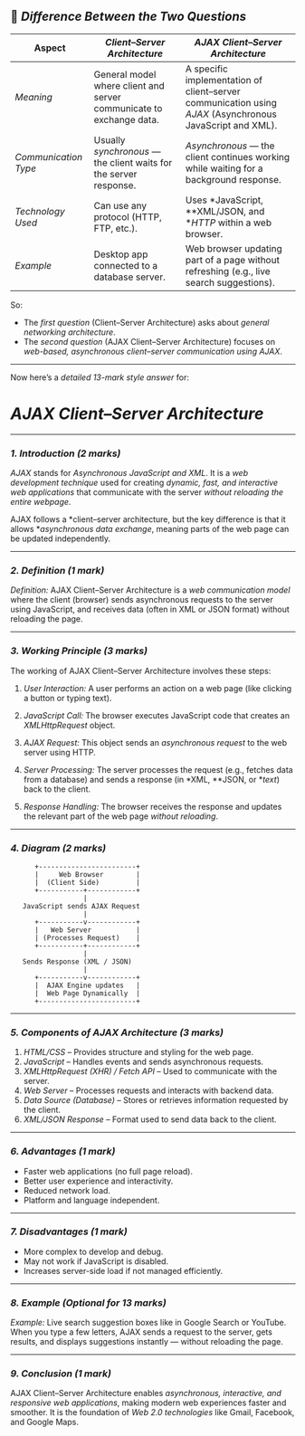 

## 🧩 *Difference Between the Two Questions*

| Aspect                 | *Client–Server Architecture*                                      | *AJAX Client–Server Architecture*                                                                          |
| ---------------------- | ------------------------------------------------------------------- | ------------------------------------------------------------------------------------------------------------ |
| *Meaning*            | General model where client and server communicate to exchange data. | A specific implementation of client–server communication using *AJAX* (Asynchronous JavaScript and XML). |
| *Communication Type* | Usually *synchronous* — the client waits for the server response. | *Asynchronous* — the client continues working while waiting for a background response.                     |
| *Technology Used*    | Can use any protocol (HTTP, FTP, etc.).                             | Uses *JavaScript, **XML/JSON, and **HTTP* within a web browser.                                        |
| *Example*            | Desktop app connected to a database server.                         | Web browser updating part of a page without refreshing (e.g., live search suggestions).                      |

So:

* The *first question* (Client–Server Architecture) asks about *general networking architecture*.
* The *second question* (AJAX Client–Server Architecture) focuses on *web-based, asynchronous client–server communication using AJAX*.

---

Now here’s a *detailed 13-mark style answer* for:

# *AJAX Client–Server Architecture*

---

### *1. Introduction (2 marks)*

*AJAX* stands for *Asynchronous JavaScript and XML*.
It is a *web development technique* used for creating *dynamic, fast, and interactive web applications* that communicate with the server *without reloading the entire webpage*.

AJAX follows a *client–server architecture, but the key difference is that it allows **asynchronous data exchange*, meaning parts of the web page can be updated independently.

---

### *2. Definition (1 mark)*

*Definition:*
AJAX Client–Server Architecture is a *web communication model* where the client (browser) sends asynchronous requests to the server using JavaScript, and receives data (often in XML or JSON format) without reloading the page.

---

### *3. Working Principle (3 marks)*

The working of AJAX Client–Server Architecture involves these steps:

1. *User Interaction:*
   A user performs an action on a web page (like clicking a button or typing text).

2. *JavaScript Call:*
   The browser executes JavaScript code that creates an *XMLHttpRequest* object.

3. *AJAX Request:*
   This object sends an *asynchronous request* to the web server using HTTP.

4. *Server Processing:*
   The server processes the request (e.g., fetches data from a database) and sends a response (in *XML, **JSON, or **text*) back to the client.

5. *Response Handling:*
   The browser receives the response and updates the relevant part of the web page *without reloading*.

---

### *4. Diagram (2 marks)*


          +------------------------+
          |     Web Browser        |
          |  (Client Side)         |
          +-----------+------------+
                      |
       JavaScript sends AJAX Request
                      |
          +-----------v------------+
          |   Web Server           |
          | (Processes Request)    |
          +-----------+------------+
                      |
       Sends Response (XML / JSON)
                      |
          +-----------v------------+
          |  AJAX Engine updates   |
          |  Web Page Dynamically  |
          +------------------------+


---

### *5. Components of AJAX Architecture (3 marks)*

1. *HTML/CSS* – Provides structure and styling for the web page.
2. *JavaScript* – Handles events and sends asynchronous requests.
3. *XMLHttpRequest (XHR) / Fetch API* – Used to communicate with the server.
4. *Web Server* – Processes requests and interacts with backend data.
5. *Data Source (Database)* – Stores or retrieves information requested by the client.
6. *XML/JSON Response* – Format used to send data back to the client.

---

### *6. Advantages (1 mark)*

* Faster web applications (no full page reload).
* Better user experience and interactivity.
* Reduced network load.
* Platform and language independent.

---

### *7. Disadvantages (1 mark)*

* More complex to develop and debug.
* May not work if JavaScript is disabled.
* Increases server-side load if not managed efficiently.

---

### *8. Example (Optional for 13 marks)*

*Example:* Live search suggestion boxes like in Google Search or YouTube.
When you type a few letters, AJAX sends a request to the server, gets results, and displays suggestions instantly — without reloading the page.

---

### *9. Conclusion (1 mark)*

AJAX Client–Server Architecture enables *asynchronous, interactive, and responsive web applications*, making modern web experiences faster and smoother.
It is the foundation of *Web 2.0 technologies* like Gmail, Facebook, and Google Maps.

